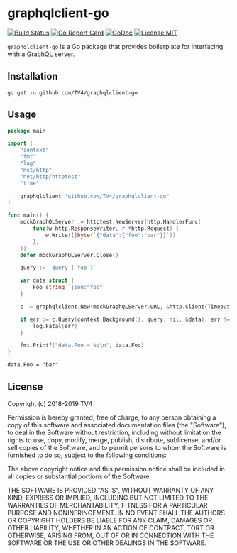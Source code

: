 # graphqlclient-go

[![Build Status](https://travis-ci.com/TV4/graphqlclient-go.svg?branch=master)](https://travis-ci.com/TV4/graphqlclient-go)
[![Go Report Card](https://goreportcard.com/badge/github.com/TV4/graphqlclient-go)](https://goreportcard.com/report/github.com/TV4/graphqlclient-go)
[![GoDoc](https://img.shields.io/badge/godoc-reference-blue.svg?style=flat)](https://godoc.org/github.com/TV4/graphqlclient-go)
[![License MIT](https://img.shields.io/badge/license-MIT-lightgrey.svg?style=flat)](https://github.com/TV4/graphqlclient-go#license)

`graphqlclient-go` is a Go package that provides boilerplate for interfacing
with a GraphQL server.

## Installation
```
go get -u github.com/TV4/graphqlclient-go
```

## Usage
```go
package main

import (
	"context"
	"fmt"
	"log"
	"net/http"
	"net/http/httptest"
	"time"

	graphqlclient "github.com/TV4/graphqlclient-go"
)

func main() {
	mockGraphQLServer := httptest.NewServer(http.HandlerFunc(
		func(w http.ResponseWriter, r *http.Request) {
			w.Write([]byte(`{"data":{"foo":"bar"}}`))
		},
	))
	defer mockGraphQLServer.Close()

	query := `query { foo }`

	var data struct {
		Foo string `json:"foo"`
	}

	c := graphqlclient.New(mockGraphQLServer.URL, &http.Client{Timeout: 2 * time.Second})

	if err := c.Query(context.Background(), query, nil, &data); err != nil {
		log.Fatal(err)
	}

	fmt.Printf("data.Foo = %q\n", data.Foo)
}
```

```
data.Foo = "bar"
```

## License

Copyright (c) 2018-2019 TV4

Permission is hereby granted, free of charge, to any person obtaining a copy of
this software and associated documentation files (the "Software"), to deal in
the Software without restriction, including without limitation the rights to
use, copy, modify, merge, publish, distribute, sublicense, and/or sell copies of
the Software, and to permit persons to whom the Software is furnished to do so,
subject to the following conditions:

The above copyright notice and this permission notice shall be included in all
copies or substantial portions of the Software.

THE SOFTWARE IS PROVIDED "AS IS", WITHOUT WARRANTY OF ANY KIND, EXPRESS OR
IMPLIED, INCLUDING BUT NOT LIMITED TO THE WARRANTIES OF MERCHANTABILITY, FITNESS
FOR A PARTICULAR PURPOSE AND NONINFRINGEMENT. IN NO EVENT SHALL THE AUTHORS OR
COPYRIGHT HOLDERS BE LIABLE FOR ANY CLAIM, DAMAGES OR OTHER LIABILITY, WHETHER
IN AN ACTION OF CONTRACT, TORT OR OTHERWISE, ARISING FROM, OUT OF OR IN
CONNECTION WITH THE SOFTWARE OR THE USE OR OTHER DEALINGS IN THE SOFTWARE.

